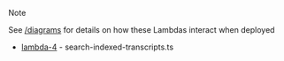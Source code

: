 > [!NOTE]  
> See [/diagrams](../../../diagrams/README.md) for details on how these Lambdas interact when deployed


* [lambda-4](./lambda-4/) - search-indexed-transcripts.ts
